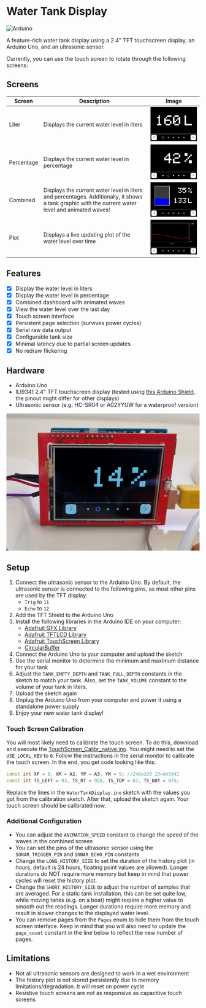 # Water Tank Display

![Arduino](https://img.shields.io/badge/-Arduino-00979D?style=for-the-badge&logo=Arduino&logoColor=white)

A feature-rich water tank display using a 2.4" TFT touchscreen display, an Arduino Uno, and an ultrasonic sensor.

Currently, you can use the touch screen to rotate through the following screens:

## Screens

| Screen | Description | Image |
| --- | --- | --- |
| Liter | Displays the current water level in liters | ![Liter Screen](img/big_liter.png) |
| Percentage | Displays the current water level in percentage | ![Percentage Screen](img/big_percent.png) |
| Combined | Displays the current water level in liters and percentages. Additionally, it shows a tank graphic with the current water level and animated waves! | ![Combined Screen](img/combi.png) | ![Combined Screen](img/combi.png) |
| Plot | Displays a live updating plot of the water level over time | ![Plot Screen](img/plot.png) |

## Features

- [x] Display the water level in liters
- [x] Display the water level in percentage
- [x] Combined dashboard with animated waves
- [x] View the water level over the last day
- [x] Touch screen interface
- [x] Persistent page selection (survives power cycles)
- [x] Serial raw data output
- [x] Configurable tank size
- [x] Minimal latency due to partial screen updates
- [x] No redraw flickering

## Hardware

- Arduino Uno
- ILI9341 2.4" TFT touchscreen display (tested using [this Arduino Shield](https://www.amazon.de/dp/B086W6D9Z2), the pinout might differ for other displays)
- Ultrasonic sensor (e.g. HC-SR04 or A02YYUW for a waterproof version)

![Demo](img/no_case.png)

## Setup

1. Connect the ultrasonic sensor to the Arduino Uno. By default, the ultrasonic sensor is connected to the following pins, as most other pins are used by the TFT display:
    - `Trig` to `11`
    - `Echo` to `12`
2. Add the TFT Shield to the Arduino Uno
3. Install the following libraries in the Arduino IDE on your computer:
    - [Adafruit GFX Library](https://www.arduino.cc/reference/en/libraries/adafruit-gfx-library/)
    - [Adafruit TFTLCD Library](https://www.arduino.cc/reference/en/libraries/adafruit-tftlcd-library/)
    - [Adafruit TouchScreen Library](https://www.arduino.cc/reference/en/libraries/adafruit-touchscreen/)
    - [CircularBuffer](https://www.arduino.cc/reference/en/libraries/circularbuffer/)
4. Connect the Arduino Uno to your computer and upload the sketch
5. Use the serial monitor to determine the minimum and maximum distance for your tank
6. Adjust the `TANK_EMPTY_DEPTH` and `TANK_FULL_DEPTH` constants in the sketch to match your tank. Also, set the `TANK_VOLUME` constant to the volume of your tank in liters.
7. Upload the sketch again
8. Unplug the Arduino Uno from your computer and power it using a standalone power supply
9. Enjoy your new water tank display!

### Touch Screen Calibration

You will most likely need to calibrate the touch screen. To do this, download and execute the [TouchScreen_Calibr_native.ino](https://github.com/prenticedavid/MCUFRIEND_kbv/blob/6792ce7caffc75b89a95ae659a0e98bd43d98258/examples/TouchScreen_Calibr_native/TouchScreen_Calibr_native.ino). You might need to set the `USE_LOCAL_KBV` to `0`. Follow the instructions in the serial monitor to calibrate the touch screen. In the end, you get code looking like this:

```cpp
const int XP = 8, XM = A2, YP = A3, YM = 9; //240x320 ID=0x9341
const int TS_LEFT = 93, TS_RT = 928, TS_TOP = 67, TS_BOT = 875;
```

Replace the lines in the `WaterTankDisplay.ino` sketch with the values you got from the calibration sketch. After that, upload the sketch again. Your touch screen should be calibrated now.

### Additional Configuration

- You can adjust the `ANIMATION_SPEED` constant to change the speed of the waves in the combined screen
- You can set the pins of the ultrasonic sensor using the `SONAR_TRIGGER_PIN` and `SONAR_ECHO_PIN` constants
- Change the `LONG_HISTORY_SIZE` to set the duration of the history plot (in hours, default is 24 hours, floating point values are allowed). Longer durations do NOT require more memory but keep in mind that power cycles will reset the history plot.
- Change the `SHORT_HISTORY_SIZE` to adjust the number of samples that are averaged. For a static tank installation, this can be set quite low, while moving tanks (e.g. on a boat) might require a higher value to smooth out the readings. Longer durations require more memory and result in slower changes to the displayed water level.
- You can remove pages from the `Pages` enum to hide them from the touch screen interface. Keep in mind that you will also need to update the `page_count` constant in the line below to reflect the new number of pages.


## Limitations

- Not all ultrasonic sensors are designed to work in a wet environment
- The history plot is not stored persistently due to memory limitations/degradation. It will reset on power cycle
- Resistive touch screens are not as responsive as capacitive touch screens
